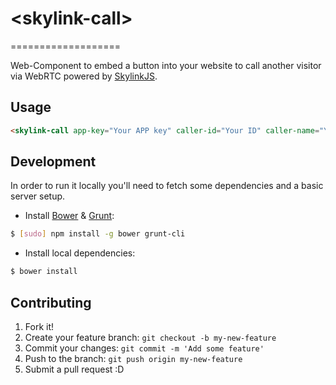 # &lt;skylink-call&gt;
===================

Web-Component to embed a button into your website to call another visitor via WebRTC powered by [SkylinkJS](http://skylink.io/web).


## Usage

```html
<skylink-call app-key="Your APP key" caller-id="Your ID" caller-name="Your Name" callee-id="Callee ID" callee-name="Callee Name"></skylink-call>
```

## Development

In order to run it locally you'll need to fetch some dependencies and a basic server setup.

* Install [Bower](http://bower.io/) & [Grunt](http://gruntjs.com/):

```sh
$ [sudo] npm install -g bower grunt-cli
```

* Install local dependencies:

```sh
$ bower install
```


## Contributing

1. Fork it!
2. Create your feature branch: `git checkout -b my-new-feature`
3. Commit your changes: `git commit -m 'Add some feature'`
4. Push to the branch: `git push origin my-new-feature`
5. Submit a pull request :D
